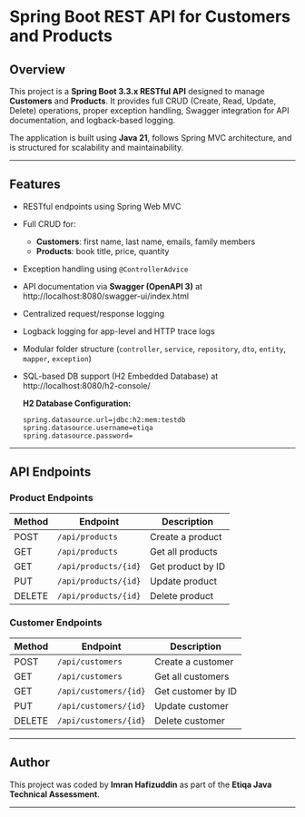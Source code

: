 # Spring Boot REST API for Customers and Products

## Overview

This project is a **Spring Boot 3.3.x RESTful API** designed to manage **Customers** and **Products**. It provides full CRUD (Create, Read, Update, Delete) operations, proper exception handling, Swagger integration for API documentation, and logback-based logging.

The application is built using **Java 21**, follows Spring MVC architecture, and is structured for scalability and maintainability.

---

## Features

- RESTful endpoints using Spring Web MVC
- Full CRUD for:
  - **Customers**: first name, last name, emails, family members
  - **Products**: book title, price, quantity
- Exception handling using `@ControllerAdvice`
- API documentation via **Swagger (OpenAPI 3)** at http://localhost:8080/swagger-ui/index.html
- Centralized request/response logging
- Logback logging for app-level and HTTP trace logs
- Modular folder structure (`controller`, `service`, `repository`, `dto`, `entity`, `mapper`, `exception`)
- SQL-based DB support (H2 Embedded Database) at http://localhost:8080/h2-console/

  **H2 Database Configuration:**
  ```properties
  spring.datasource.url=jdbc:h2:mem:testdb
  spring.datasource.username=etiqa
  spring.datasource.password=

---


## API Endpoints

### Product Endpoints
| Method | Endpoint         | Description          |
|--------|------------------|----------------------|
| POST   | `/api/products`  | Create a product     |
| GET    | `/api/products`  | Get all products     |
| GET    | `/api/products/{id}` | Get product by ID |
| PUT    | `/api/products/{id}` | Update product    |
| DELETE| `/api/products/{id}` | Delete product     |

### Customer Endpoints
| Method | Endpoint         | Description          |
|--------|------------------|----------------------|
| POST   | `/api/customers` | Create a customer    |
| GET    | `/api/customers` | Get all customers    |
| GET    | `/api/customers/{id}` | Get customer by ID |
| PUT    | `/api/customers/{id}` | Update customer   |
| DELETE| `/api/customers/{id}` | Delete customer    |

---

## Author

This project was coded by **Imran Hafizuddin** as part of the **Etiqa Java Technical Assessment**.

---



